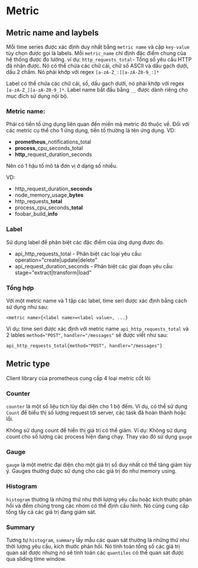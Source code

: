 # Metric

## Metric name and laybels

Mỗi time series được xác định duy nhất bằng `metric name` và cặp `key-value` tùy chọn được gọi là labels. Mỗi `metric_name` chỉ định đặc điểm chung của hệ thống được đo lường. ví dụ: `http_requests_total`- Tổng số yêu cầu HTTP đã nhận được. Nó có thể chứa các chữ cái, chữ số ASCII và dấu gạch dưới, dấu 2 chấm. Nó phải khớp với regex `[a-zA-Z_:][a-zA-Z0-9_:]*`

Label có thể chứa các chữ cái, số, dấu gạch dưới, nó phải khớp với regex `[a-zA-Z_][a-zA-Z0-9_]*`. Label name bắt đầu bằng `__` được dành riêng cho mục đích sử dụng nội bộ.

### Metric name: 

Phải có tiền tố ứng dụng liên quan đến miền mà metric đó thuộc về. Đối với các metric cụ thể cho 1 ứng dụng, tiền tố thường là tên ứng dụng. 
VD: 

- **prometheus**_notifications_total
- **process**_cpu_seconds_total
- **http**_request_duration_seconds

Nên có 1 hậu tố mô tả đơn vị ở dạng số nhiều.

VD:

- http_request_duration_**seconds**
- node_memory_usage_**bytes**
- http_requests_**total**
- process_cpu_seconds_**total**
- foobar_build_**info**

### Label

Sử dụng label để phân biệt các đặc điểm của ứng dụng được đo.

- api_http_requests_total - Phân biệt các loại yêu cầu: operation="create|update|delete"
- api_request_duration_seconds - Phân biệt các giai đoạn yêu cầu: stage="extract|transform|load"

### Tổng hợp 

Với một metric name và 1 tập các label, time seri được xác định bằng cách sử dụng như sau:

```
<metric name>{<label name>=<label value>, ...}
```

Ví dụ: time seri được xác định với metric name `api_http_requests_total` và 2 lables `method="POST"`, `handler="/messages"` sẽ được viết như sau:

```
api_http_requests_total{method="POST", handler="/messages"}
```

## Metric type

Client library của prometheus cung cấp 4 loại metric cốt lõi

### Counter

`counter` là một số liệu tích lũy đại diện cho 1 bộ đếm. Ví dụ, có thể sử dụng `Count` để biểu thị số lượng request tới server, các task đã hoàn thành hoặc lỗi. 

Không sử dụng count để hiển thị giá trị có thể giảm. Ví dụ: Không sử dụng count cho số lượng các process hiện đang chạy. Thay vào đó sử dụng `gauge`

### Gauge

`gauge` là một metric đại diện cho một giá trị số duy nhất có thể tăng giảm tùy ý. Gauges thường được sử dụng cho các giá trị đo như memory using. 

### Histogram

`histogram` thường là những thứ như thời lượng yêu cầu hoặc kích thước phản hồi và đếm chúng trong các nhóm có thể định cấu hình. Nó cũng cung cấp tổng tấy cả các giá trị đang giám sát.

### Summary

Tương tự `histogram`, `summary` lấy mẫu các quan sát thường là những thứ như thời lượng yêu cầu, kích thước phản hồi. Nó tính toán tổng số các giá trị quan sát được nhưng nó sẽ tính toán các `quantiles` có thể quan sát được qua sliding time window.




